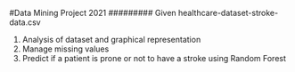 #Data Mining Project 2021
#########
Given healthcare-dataset-stroke-data.csv 
1. Analysis of dataset and graphical representation
2. Manage missing values
3. Predict if a patient is prone or not to have a stroke using Random Forest
